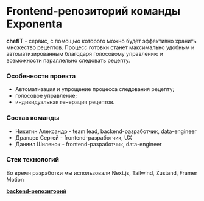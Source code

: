 # Frontend-репозиторий команды Exponenta
**chefIT** -  сервис, с помощью которого можно будет эффективно хранить множество рецептов. Процесс готовки станет максимально удобным и автоматизированным благодаря голосовому управлению и возможности параллельно следовать рецепту.

### Особенности проекта
- Автоматизация и упрощение процесса следования рецепту;
- голосовое управление;
- индивидуальная генерация рецептов.

### Состав команды
- Никитин Александр - team lead, backend-разработчик, data-engineer
- Дранцев Сергей - frontend-разработчик, UX
- Даниил Шиленок - frontend-разработчик, data-engineer

### Стек технологий
Во время разработки мы использовали Next.js, Tailwind, Zustand, Framer Motion

**[backend-репозиторий](https://github.com/Olegsandrik/Exponenta)**
